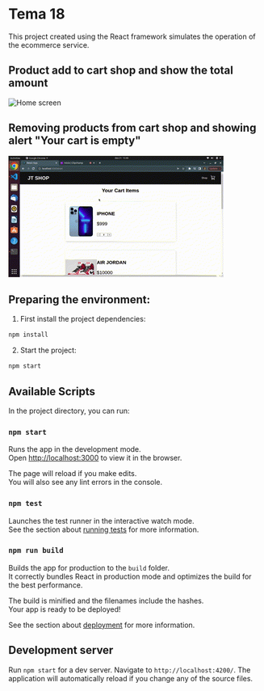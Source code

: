 # Tema 18

This project created using the React framework simulates the operation of the ecommerce service.

## Product add to cart shop and show the total amount

![Home screen](./src/readme/ecommerceHowToUse.gif)

## Removing products from cart shop and showing alert "Your cart is empty"
![Remove products](./src/readme/removeFromCart.gif)

##  Preparing the environment:

1. First install the project dependencies:

```bash
npm install
```

2. Start the project:

```bash
npm start
```

## Available Scripts

In the project directory, you can run:

### `npm start`

Runs the app in the development mode.<br>
Open [http://localhost:3000](http://localhost:3000) to view it in the browser.

The page will reload if you make edits.<br>
You will also see any lint errors in the console.

### `npm test`

Launches the test runner in the interactive watch mode.<br>
See the section about [running tests](#running-tests) for more information.

### `npm run build`

Builds the app for production to the `build` folder.<br>
It correctly bundles React in production mode and optimizes the build for the best performance.

The build is minified and the filenames include the hashes.<br>
Your app is ready to be deployed!

See the section about [deployment](#deployment) for more information.

## Development server

Run `npm start` for a dev server. Navigate to `http://localhost:4200/`. The application will automatically reload if you change any of the source files.
